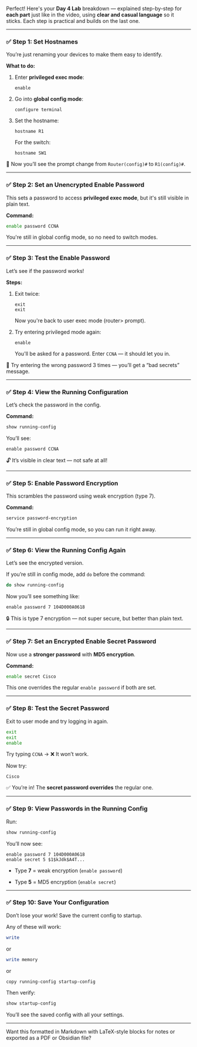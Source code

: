 Perfect! Here's your **Day 4 Lab** breakdown — explained step-by-step for **each part** just like in the video, using **clear and casual language** so it sticks. Each step is practical and builds on the last one.

---

### ✅ **Step 1: Set Hostnames**

You’re just renaming your devices to make them easy to identify.

**What to do:**

1. Enter **privileged exec mode**:
    
    ```
    enable
    ```
    
2. Go into **global config mode**:
    
    ```
    configure terminal
    ```
    
3. Set the hostname:
    
    ```
    hostname R1
    ```
    
    For the switch:
    
    ```
    hostname SW1
    ```
    

🔹 Now you’ll see the prompt change from `Router(config)#` to `R1(config)#`.

---

### ✅ **Step 2: Set an Unencrypted Enable Password**

This sets a password to access **privileged exec mode**, but it's still visible in plain text.

**Command:**

```bash
enable password CCNA
```

You're still in global config mode, so no need to switch modes.

---

### ✅ **Step 3: Test the Enable Password**

Let’s see if the password works!

**Steps:**

1. Exit twice:
    
    ```
    exit
    exit
    ```
    
    Now you're back to user exec mode (router> prompt).
    
2. Try entering privileged mode again:
    
    ```
    enable
    ```
    
    You'll be asked for a password. Enter `CCNA` — it should let you in.
    

🛑 Try entering the wrong password 3 times — you’ll get a “bad secrets” message.

---

### ✅ **Step 4: View the Running Configuration**

Let’s check the password in the config.

**Command:**

```bash
show running-config
```

You’ll see:

```
enable password CCNA
```

🔓 It’s visible in clear text — not safe at all!

---

### ✅ **Step 5: Enable Password Encryption**

This scrambles the password using weak encryption (type 7).

**Command:**

```bash
service password-encryption
```

You’re still in global config mode, so you can run it right away.

---

### ✅ **Step 6: View the Running Config Again**

Let’s see the encrypted version.

If you’re still in config mode, add `do` before the command:

```bash
do show running-config
```

Now you’ll see something like:

```
enable password 7 104D000A0618
```

🔒 This is type 7 encryption — not super secure, but better than plain text.

---

### ✅ **Step 7: Set an Encrypted Enable Secret Password**

Now use a **stronger password** with **MD5 encryption**.

**Command:**

```bash
enable secret Cisco
```

This one overrides the regular `enable password` if both are set.

---

### ✅ **Step 8: Test the Secret Password**

Exit to user mode and try logging in again.

```bash
exit
exit
enable
```

Try typing `CCNA` → ❌ It won’t work.

Now try:

```
Cisco
```

✅ You’re in! The **secret password overrides** the regular one.

---

### ✅ **Step 9: View Passwords in the Running Config**

Run:

```bash
show running-config
```

You’ll now see:

```
enable password 7 104D000A0618
enable secret 5 $1$kJdk$A4T...
```

- Type **7** = weak encryption (`enable password`)
    
- Type **5** = MD5 encryption (`enable secret`)
    

---

### ✅ **Step 10: Save Your Configuration**

Don’t lose your work! Save the current config to startup.

Any of these will work:

```bash
write
```

or

```bash
write memory
```

or

```bash
copy running-config startup-config
```

Then verify:

```bash
show startup-config
```

You’ll see the saved config with all your settings.

---

Want this formatted in Markdown with LaTeX-style blocks for notes or exported as a PDF or Obsidian file?
